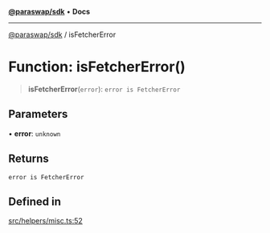 [**@paraswap/sdk**](../README.md) • **Docs**

***

[@paraswap/sdk](../globals.md) / isFetcherError

# Function: isFetcherError()

> **isFetcherError**(`error`): `error is FetcherError`

## Parameters

• **error**: `unknown`

## Returns

`error is FetcherError`

## Defined in

[src/helpers/misc.ts:52](https://github.com/paraswap/paraswap-sdk/blob/master/src/helpers/misc.ts#L52)
